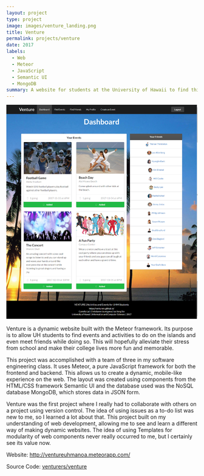 ```yaml
---
layout: project
type: project
image: images/venture_landing.png
title: Venture
permalink: projects/venture
date: 2017
labels:
  - Web
  - Meteor
  - JavaScript
  - Semantic UI
  - MongoDB
summary: A website for students at the University of Hawaii to find things to do and make friends
---
```


<img class="ui large right floated image" src="../images/venture_dashboard.png">

Venture is a dynamic website built with the Meteor framework. Its purpose is to allow UH students to find events and activities to do on the islands and even meet friends while doing so. This will hopefully alleviate their stress from school and make their college lives more fun and memorable.

This project was accomplished with a team of three in my software engineering class. It uses Meteor, a pure JavaScript framework for both the frontend and backend. This allows us to create a dynamic, mobile-like experience on the web. The layout was created using components from the HTML/CSS framework Semantic UI and the database used was the NoSQL database MongoDB, which stores data in JSON form.

Venture was the first project where I really had to collaborate with others on a project using version control. The idea of using issues as a to-do list was new to me, so I learned a lot about that. This project built on my understanding of web development, allowing me to see and learn a different way of making dynamic websites. The idea of using Templates for modularity of web components never really occurred to me, but I certainly see its value now.

Website: <a href="http://ventureuhmanoa.meteorapp.com/">http://ventureuhmanoa.meteorapp.com/</a>

Source Code: <a href="https://github.com/venturers/venture"><i class="large github icon "></i>venturers/venture</a>

